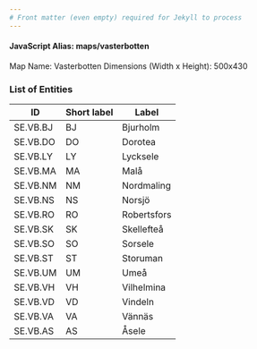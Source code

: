 ```yaml
---
# Front matter (even empty) required for Jekyll to process
---
```


#### JavaScript Alias: maps/vasterbotten

Map Name: Vasterbotten
Dimensions (Width x Height): 500x430





### List of Entities

ID | Short label | Label
---|---|---|
SE.VB.BJ|BJ|Bjurholm
SE.VB.DO|DO|Dorotea
SE.VB.LY|LY|Lycksele
SE.VB.MA|MA|Malå
SE.VB.NM|NM|Nordmaling
SE.VB.NS|NS|Norsjö
SE.VB.RO|RO|Robertsfors
SE.VB.SK|SK|Skellefteå
SE.VB.SO|SO|Sorsele
SE.VB.ST|ST|Storuman
SE.VB.UM|UM|Umeå
SE.VB.VH|VH|Vilhelmina
SE.VB.VD|VD|Vindeln
SE.VB.VA|VA|Vännäs
SE.VB.AS|AS|Åsele

